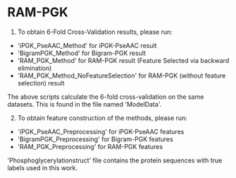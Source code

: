 # RAM-PGK

1. To obtain 6-Fold Cross-Validation results, please run:
- 'iPGK_PseAAC_Method' for iPGK-PseAAC result
- 'BigramPGK_Method' for Bigram-PGK result
- 'RAM_PGK_Method' for RAM-PGK result (Feature Selected via backward elimination)
- 'RAM_PGK_Method_NoFeatureSelection' for RAM-PGK (without feature selection) result 

The above scripts calculate the 6-fold cross-validation on the same datasets. This is found in the file named 'ModelData'. 

2. To obtain feature construction of the methods, please run:
- 'iPGK_PseAAC_Preprocessing' for iPGK-PseAAC features
- 'BigramPGK_Preprocessing' for Bigram-PGK features
- 'RAM_PGK_Preprocessing' for RAM-PGK features

'Phosphoglycerylationstruct' file contains the protein sequences with true labels used in this work. 
